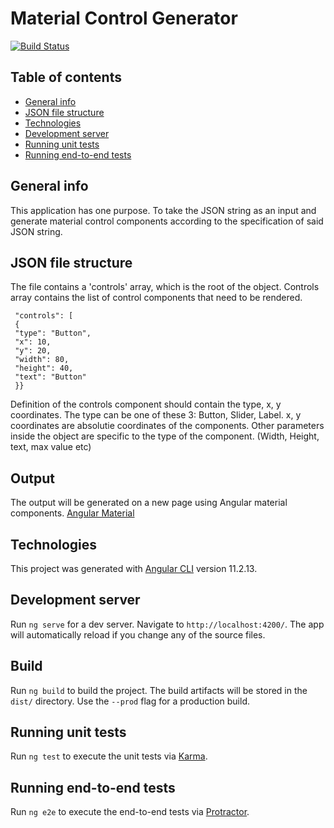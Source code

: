 
# Material Control Generator
[![Build Status](https://travis-ci.com/greatpersonnot27/material-control-generator.svg?branch=main)](https://travis-ci.com/greatpersonnot27/material-control-generator)
## Table of contents
* [General info](#general-info)
* [JSON file structure](#json-file-structure)
* [Technologies](#technologies)
* [Development server](#development-server)
* [Running unit tests](#running-unit-tests)
* [Running end-to-end tests](#running-end-to-end-tests)


## General info

This application has one purpose. To take the JSON string as an input and generate material control components according to the specification of said JSON string.  

## JSON file structure
The file contains a 'controls' array, which is the root of the object. Controls array contains the list of control components that need to be rendered. 
```{
 "controls": [
 {
 "type": "Button",
 "x": 10,
 "y": 20,
 "width": 80,
 "height": 40,
 "text": "Button"
 }}
 ```
 Definition of the controls component should contain the type, x, y coordinates. The type can be one of these 3: Button, Slider, Label. x, y coordinates are absolutie coordinates of the components. Other parameters inside the object are specific to the type of the component. (Width, Height, text, max value etc)

## Output
The output will be generated on a new page using Angular material components. [Angular Material](https://material.angular.io/)

## Technologies
This project was generated with [Angular CLI](https://github.com/angular/angular-cli) version 11.2.13. 



## Development server

Run `ng serve` for a dev server. Navigate to `http://localhost:4200/`. The app will automatically reload if you change any of the source files.

## Build

Run `ng build` to build the project. The build artifacts will be stored in the `dist/` directory. Use the `--prod` flag for a production build.

## Running unit tests

Run `ng test` to execute the unit tests via [Karma](https://karma-runner.github.io).

## Running end-to-end tests

Run `ng e2e` to execute the end-to-end tests via [Protractor](http://www.protractortest.org/).


